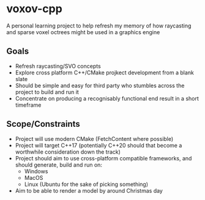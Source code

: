 # voxov-cpp
A personal learning project to help refresh my memory of how raycasting and sparse voxel octrees might be used in a graphics engine

## Goals
- Refresh raycasting/SVO concepts
- Explore cross platform C++/CMake projkect development from a blank slate
- Should be simple and easy for third party who stumbles across the project to build and run it
- Concentrate on producing a recognisably functional end result in a short timeframe

## Scope/Constraints
- Project will use modern CMake (FetchContent where possible)
- Project will target C++17 (potentially C++20 should that become a worthwhile consideration down the track)
- Project should aim to use cross-platform compatible frameworks, and should generate, build and run on:
  - Windows
  - MacOS
  - Linux (Ubuntu for the sake of picking something)
- Aim to be able to render a model by around Christmas day
